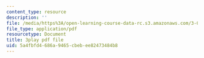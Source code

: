```yaml
---
content_type: resource
description: ''
file: /media/https%3A/open-learning-course-data-rc.s3.amazonaws.com/3-091sc-introduction-to-solid-state-chemistry-fall-2010/5a4fbfd4686a9465cbebee82473484b8_FRgckt9lDQ8.pdf
file_type: application/pdf
resourcetype: Document
title: 3play pdf file
uid: 5a4fbfd4-686a-9465-cbeb-ee82473484b8
---
```

